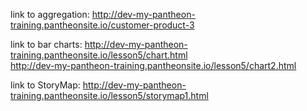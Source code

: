 link to aggregation: http://dev-my-pantheon-training.pantheonsite.io/customer-product-3

link to bar charts: http://dev-my-pantheon-training.pantheonsite.io/lesson5/chart.html                                                             
                    http://dev-my-pantheon-training.pantheonsite.io/lesson5/chart2.html
                    
link to StoryMap: http://dev-my-pantheon-training.pantheonsite.io/lesson5/storymap1.html
